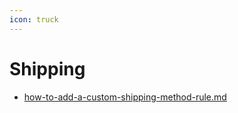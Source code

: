 ```yaml
---
icon: truck
---
```


# Shipping

* [how-to-add-a-custom-shipping-method-rule.md](how-to-add-a-custom-shipping-method-rule.md "mention")
